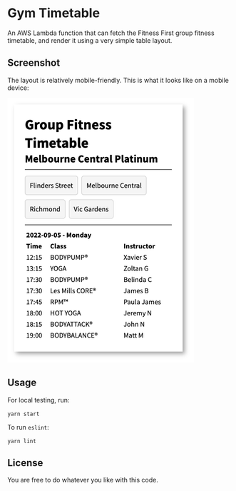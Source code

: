 # Gym Timetable

An AWS Lambda function that can fetch the Fitness First group fitness timetable, and render it using a very simple table layout.

## Screenshot

The layout is relatively mobile-friendly. This is what it looks like on a mobile device:

![Screenshot](./example.png)

## Usage

For local testing, run:

    yarn start

To run `eslint`:

    yarn lint

## License

You are free to do whatever you like with this code.
